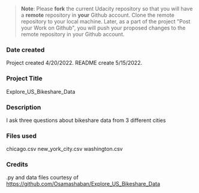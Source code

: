 >**Note**: Please **fork** the current Udacity repository so that you will have a **remote** repository in **your** Github account. Clone the remote repository to your local machine. Later, as a part of the project "Post your Work on Github", you will push your proposed changes to the remote repository in your Github account.

### Date created
Project created 4/20/2022. README create 5/15/2022.

### Project Title
Explore_US_Bikeshare_Data

### Description
I ask three questions about bikeshare data from 3 different cities

### Files used
chicago.csv
new_york_city.csv
washington.csv

### Credits
.py and data files courtesy of https://github.com/Osamashaban/Explore_US_Bikeshare_Data
